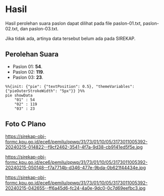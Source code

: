 # Hasil

Hasil perolehan suara paslon dapat dilihat pada file paslon-01.txt, paslon-02.txt, dan paslon-03.txt.

Jika tidak ada, artinya data tersebut belum ada pada SIREKAP.

## Perolehan Suara

 * Paslon 01: **54**.
 * Paslon 02: **119**.
 * Paslon 03: **23**.

```mermaid
%%{init: {"pie": {"textPosition": 0.5}, "themeVariables": {"pieOuterStrokeWidth": "5px"}} }%%
pie showData
    "01" : 54
    "02" : 119
    "03" : 23
```
## Foto C Plano

https://sirekap-obj-formc.kpu.go.id/ece6/pemilu/ppwp/31/73/01/10/05/3173011005392-20240215-014822--f9cf2462-3541-4f7a-9d38-cb9141ed5f5e.jpg

https://sirekap-obj-formc.kpu.go.id/ece6/pemilu/ppwp/31/73/01/10/05/3173011005392-20240215-050148--f7a7714b-d346-477e-9bda-0b621f44434e.jpg

https://sirekap-obj-formc.kpu.go.id/ece6/pemilu/ppwp/31/73/01/10/05/3173011005392-20240215-042655--ff6a45d6-fc24-4a0e-9dc0-0c7d69eefbc3.jpg
